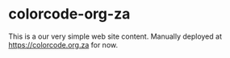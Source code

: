 # colorcode-org-za
This is a our very simple web site content.  Manually deployed at https://colorcode.org.za for now.
